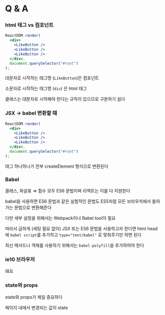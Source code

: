 # Q & A

### html 태그 vs 컴포넌트

```jsx
ReactDOM.render(
  <div>
    <LikeButton />
    <LikeButton />
    <LikeButton />
  </div>,
  document.querySelector("#root")
);
```

대문자로 시작하는 태그명 (`LikeButton`)은 컴포넌트

소문자로 시작하는 태그명 (`div`) 은 html 태그

클래스는 대문자로 시작해야 한다는 규칙이 있으므로 구분하기 쉽다

### JSX → babel 변환할 때

```jsx
ReactDOM.render(
  <div>
    <LikeButton />
    <LikeButton />
    <LikeButton />
  </div>,
  document.querySelector("#root")
);
```

태그 하나하나가 전부 createElement 형식으로 변환된다

### Babel

클래스, 화살표 ⇒ 함수 모두 ES6 문법이며 리액트는 이를 다 지원한다

babel을 사용하면 ES6 문법과 같은 실험적인 문법도 ES5처럼 모든 브라우저에서 돌아가는 문법으로 변환해준다

다만 세부 설정을 위해서는 Webpack이나 Babel tool이 필요

따라서 급하게 (세팅 필요 없이) JSX 또는 ES6 문법을 사용하고자 한다면 html head에 `babel script`를 추가하고 `type="text/babel"` 로 맞춰주기만 하면 된다

최신 메서드나 객체를 사용하기 위해서는 `babel-polyfill`을 추가하여야 한다

### ie10 브라우저

돼요

### state와 props

state와 props가 제일 중요하다

페이지 내에서 변경되는 값이 state
